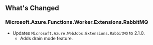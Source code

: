 ## What's Changed

<!-- Please add your release notes in the following format:
- My change description (#PR/#issue)
-->

### Microsoft.Azure.Functions.Worker.Extensions.RabbitMQ <version>

- Updates `Microsoft.Azure.WebJobs.Extensions.RabbitMQ` to 2.1.0.
  - Adds drain mode feature.

